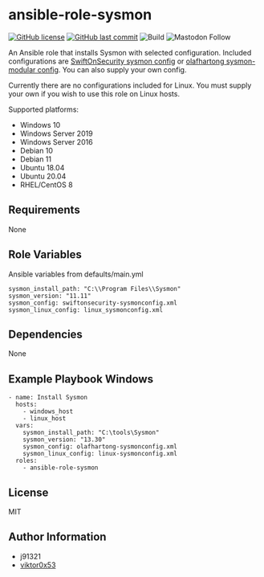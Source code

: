 ansible-role-sysmon
=========

[![GitHub license](https://img.shields.io/github/license/j91321/ansible-role-sysmon?style=flat-square)](https://github.com/j91321/ansible-role-sysmon/blob/master/LICENSE)
[![GitHub last commit](https://img.shields.io/github/last-commit/j91321/ansible-role-sysmon.svg?style=flat-square)](https://github.com/j91321/ansible-role-sysmon/commit/master)
![Build](https://github.com/j91321/ansible-role-sysmon/workflows/Test%20ansible%20role%20installation%20and%20publish%20to%20galaxy/badge.svg)
![Mastodon Follow](https://img.shields.io/mastodon/follow/109290534387866580?domain=https%3A%2F%2Finfosec.exchange&style=social)

An Ansible role that installs Sysmon with selected configuration. Included configurations are [SwiftOnSecurity sysmon config](https://github.com/SwiftOnSecurity/sysmon-config) or [olafhartong sysmon-modular config](https://github.com/olafhartong/sysmon-modular). You can also supply your own config.

Currently there are no configurations included for Linux. You must supply your own if you wish to use this role on Linux hosts.

Supported platforms:

- Windows 10
- Windows Server 2019
- Windows Server 2016
- Debian 10
- Debian 11
- Ubuntu 18.04
- Ubuntu 20.04
- RHEL/CentOS 8

Requirements
------------

None

Role Variables
--------------

Ansible variables from defaults/main.yml

```
sysmon_install_path: "C:\\Program Files\\Sysmon"
sysmon_version: "11.11"
sysmon_config: swiftonsecurity-sysmonconfig.xml
sysmon_linux_config: linux_sysmonconfig.xml
```

Dependencies
------------

None

Example Playbook Windows
----------------

```
- name: Install Sysmon
  hosts:
    - windows_host
    - linux_host
  vars:
    sysmon_install_path: "C:\tools\Sysmon"
    sysmon_version: "13.30"
    sysmon_config: olafhartong-sysmonconfig.xml
    sysmon_linux_config: linux-sysmonconfig.xml
  roles:
    - ansible-role-sysmon
```

License
-------

MIT

Author Information
------------------

- j91321
- [viktor0x53](https://github.com/viktor0x53)
